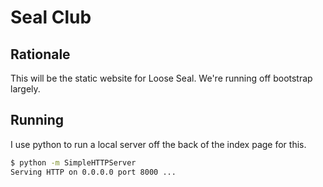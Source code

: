 Seal Club
==

Rationale
--

This will be the static website for Loose Seal. We're running off bootstrap largely.

Running
--

I use python to run a local server off the back of the index page for this.

```bash
$ python -m SimpleHTTPServer
Serving HTTP on 0.0.0.0 port 8000 ...
```
